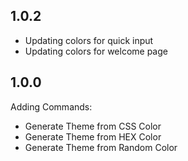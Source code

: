 ## 1.0.2

- Updating colors for quick input
- Updating colors for welcome page

## 1.0.0

Adding Commands:

- Generate Theme from CSS Color
- Generate Theme from HEX Color
- Generate Theme from Random Color